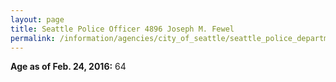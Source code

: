 ```yaml
---
layout: page
title: Seattle Police Officer 4896 Joseph M. Fewel
permalink: /information/agencies/city_of_seattle/seattle_police_department/copbook/4896/
---
```


**Age as of Feb. 24, 2016:** 64
